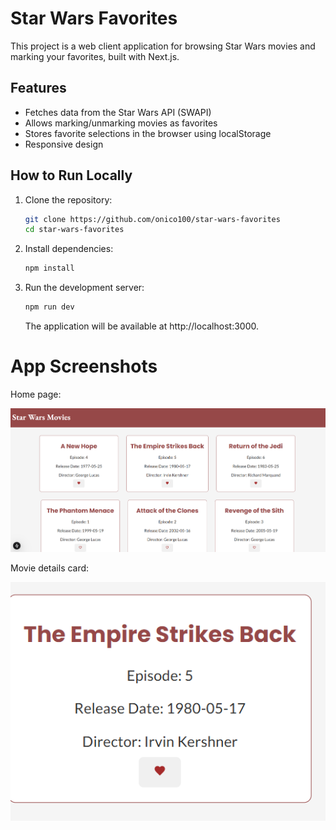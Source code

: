 # Star Wars Favorites

This project is a web client application for browsing Star Wars movies and marking your favorites, built with Next.js.

## Features

- Fetches data from the Star Wars API (SWAPI)
- Allows marking/unmarking movies as favorites
- Stores favorite selections in the browser using localStorage
- Responsive design

## How to Run Locally

1. Clone the repository:

   ```bash
   git clone https://github.com/onico100/star-wars-favorites
   cd star-wars-favorites
   ```

2. Install dependencies:

   ```bash
   npm install
   ```

3. Run the development server:
   ```bash
   npm run dev
   ```
   The application will be available at http://localhost:3000.

# App Screenshots

Home page:

![Home page](public/assets/home.png)

Movie details card:

![movieCard](public/assets/MovieCard.png)
